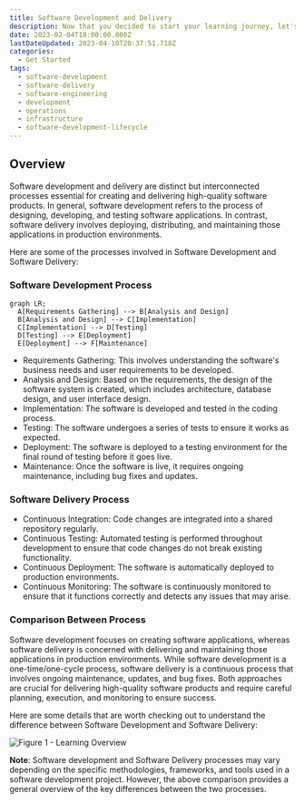```yaml
---
title: Software Development and Delivery
description: Now that you decided to start your learning journey, let's glance at Software Engineering and some key areas to jumpstart your learning journey.
date: 2023-02-04T18:00:00.000Z
lastDateUpdated: 2023-04-10T20:37:51.718Z
categories:
  - Get Started
tags:
  - software-development
  - software-delivery
  - software-engineering
  - development
  - operations
  - infrastructure
  - software-development-lifecycle
---
```


## Overview

Software development and delivery are distinct but interconnected processes essential for creating and delivering high-quality software products. In general, software development refers to the process of designing, developing, and testing software applications. In contrast, software delivery involves deploying, distributing, and maintaining those applications in production environments.

Here are some of the processes involved in Software Development and Software Delivery:

### Software Development Process

```mermaid
graph LR;
  A[Requirements Gathering] --> B[Analysis and Design]
  B[Analysis and Design] --> C[Implementation]
  C[Implementation] --> D[Testing]
  D[Testing] --> E[Deployment]
  E[Deployment] --> F[Maintenance]
```

- Requirements Gathering: This involves understanding the software's business needs and user requirements to be developed.
- Analysis and Design: Based on the requirements, the design of the software system is created, which includes architecture, database design, and user interface design.
- Implementation: The software is developed and tested in the coding process.
- Testing: The software undergoes a series of tests to ensure it works as expected.
- Deployment: The software is deployed to a testing environment for the final round of testing before it goes live.
- Maintenance: Once the software is live, it requires ongoing maintenance, including bug fixes and updates.

### Software Delivery Process

- Continuous Integration: Code changes are integrated into a shared repository regularly.
- Continuous Testing: Automated testing is performed throughout development to ensure that code changes do not break existing functionality.
- Continuous Deployment: The software is automatically deployed to production environments.
- Continuous Monitoring: The software is continuously monitored to ensure that it functions correctly and detects any issues that may arise.

### Comparison Between Process

Software development focuses on creating software applications, whereas software delivery is concerned with delivering and maintaining those applications in production environments. While software development is a one-time/one-cycle process, software delivery is a continuous process that involves ongoing maintenance, updates, and bug fixes. Both approaches are crucial for delivering high-quality software products and require careful planning, execution, and monitoring to ensure success.

Here are some details that are worth checking out to understand the difference between Software Development and Software Delivery:

![Figure 1 - Learning Overview](/assets/svg/software-development-vs-software-delivery.drawio.svg)


**Note**: Software development and Software Delivery processes may vary depending on the specific methodologies, frameworks, and tools used in a software development project. However, the above comparison provides a general overview of the key differences between the two processes.